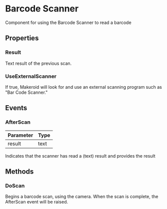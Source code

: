 # Barcode Scanner

Component for using the Barcode Scanner to read a barcode

## Properties

### Result

Text result of the previous scan.

### UseExternalScanner

If true, Makeroid will look for and use an external scanning program such as "Bar Code Scanner."

## Events

### AfterScan

| Parameter | Type |
| :--- | :--- |
| result | text |

Indicates that the scanner has read a \(text\) result and provides the result

## Methods

### DoScan

Begins a barcode scan, using the camera. When the scan is complete, the AfterScan event will be raised.

